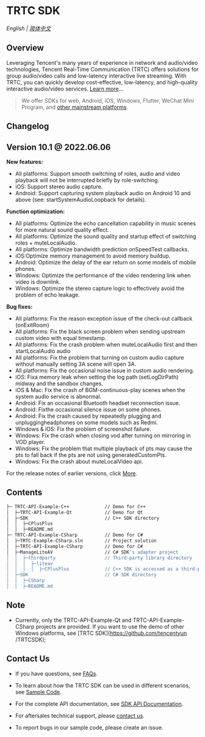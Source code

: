 # TRTC SDK

_English | [简体中文](README.md)_

## Overview

Leveraging Tencent's many years of experience in network and audio/video technologies, Tencent Real-Time Communication (TRTC) offers solutions for group audio/video calls and low-latency interactive live streaming. With TRTC, you can quickly develop cost-effective, low-latency, and high-quality interactive audio/video services. [Learn more](https://cloud.tencent.com/document/product/647/16788)...

> We offer SDKs for web, Android, iOS, Windows, Flutter, WeChat Mini Program, and [other mainstream platforms](https://github.com/LiteAVSDK?q=TRTC_&type=all&sort=).



## Changelog
## Version 10.1 @ 2022.06.06

**New features:**

- All platforms: Support smooth switching of roles, audio and video playback will not be interrupted briefly by role-switching.
- iOS: Support stereo audio capture.
- Android: Support capturing system playback audio on Android 10 and above (see: startSystemAudioLoopback for details).


**Function optimization:**

- All platforms: Optimize the echo cancellation capability in music scenes for more natural sound quality effect.
- All platforms: Optimize the sound quality and startup effect of switching roles + muteLocalAudio.
- All platforms: Optimize bandwidth prediction onSpeedTest callbacks.
- iOS:Optimize memory management to avoid memory buildup.
- Android: Optimize the delay of the ear return on some models of mobile phones.
- Windows: Optimize the performance of the video rendering link when video is downlink.
- Windows: Optimize the stereo capture logic to effectively avoid the problem of echo leakage.

**Bug fixes:**

- All platforms: Fix the reason exception issue of the check-out callback (onExitRoom)
- All platforms: Fix the black screen problem when sending upstream custom video with equal timestamp.
- All platforms: Fix the crash problem when muteLocalAudio first and then startLocalAudio audio
- All platforms: Fix the problem that turning on custom audio capture without manually setting 3A scene will open 3A.
- All platforms: Fix the occasional noise issue in custom audio rendering.
- iOS: Fixa memory leak when setting the log path (setLogDirPath) midway and the sandbox changes.
- iOS & Mac: Fix the crash of BGM-continuous-play scenes when the system audio service is abnormal.
- Android: Fix an occasional Bluetooth headset reconnection issue.
- Android: Fixthe occasional silence issue on some phones.
- Android: Fix the crash caused by repeatedly plugging and unpluggingheadphones on some models such as Redmi.
- Windows & iOS: Fix the problem of screenshot failure.
- Windows: Fix the crash when closing vod after turning on mirroring in VOD player.
- Windows: Fix the problem that multiple playback of pts may cause the pts to fall back if the pts are not using generatedCustomPts.
- Windows:  Fix the crash about muteLocalVideo api.


For the release notes of earlier versions, click [More](https://cloud.tencent.com/document/product/647/46907).


## Contents

```bash
├─ TRTC-API-Example-C++             // Demo for C++
│  ├─TRTC-API-Example-Qt            // Demo for Qt
│  ├─SDK                            // C++ SDK directory
│  │  ├─CPlusPlus
│  │  ├─README.md
├─ TRTC-API-Example-CSharp          // Demo for C#
│  ├─TRTC-Example-CSharp.sln        // Project solution
│  ├─TRTC-API-Example-CSharp        // Demo for C#
│  ├─ManageLiteAV                   // C# SDK's adapter project
│  │  ├─thirdparty                  // Third-party library directory
│  │  │  ├─liteav              
│  │  │  │  ├─CPlusPlus             // C++ SDK is accessed as a third-party library   
│  ├─SDK                            // C# SDK directory
│  │  ├─CSharp              
│  │  ├─README.md
```



## Note

- Currently, only the TRTC-API-Example-Qt and TRTC-API-Example-CSharp projects are provided. If you want to use the demo of other Windows platforms, see [TRTC SDK](https://github.com/tencentyun /TRTCSDK);



## Contact Us
- If you have questions, see [FAQs](https://cloud.tencent.com/document/product/647/43018).

- To learn about how the TRTC SDK can be used in different scenarios, see [Sample Code](https://intl.cloud.tencent.com/document/product/647/42963).

- For the complete API documentation, see [SDK API Documentation](http://doc.qcloudtrtc.com/md_introduction_trtc_Windows_cpp_%E6%A6%82%E8%A7%88.html).
- For aftersales technical support, please [contact us](https://intl.cloud.tencent.com/contact-us).
- To report bugs in our sample code, please create an issue.
